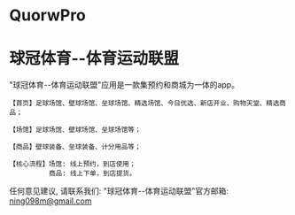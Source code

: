 # QuorwPro
# 球冠体育--体育运动联盟

  "球冠体育--体育运动联盟"应用是一款集预约和商城为一体的app。
  
    【首页】足球场馆、壁球场馆、垒球场馆、精选场馆、今日优选、新店开业、购物天堂、精选商品；
    
    【场馆】足球场馆、壁球场馆、垒球场馆等；
    
    【商品】壁球装备、垒球装备、计分用品等；
    
    【核心流程】场馆: 线上预约，到店使用；
              商品: 线上下单，到店提货。

   任何意见建议, 请联系我们: 
   "球冠体育--体育运动联盟"官方邮箱: ning098m@gmail.com
